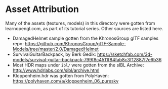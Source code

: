 # Asset Attribution

Many of the assets (textures, models) in this directory were gotten from
learnopengl.com, as part of its tutorial series. Other sources are listed here.

- DamagedHelmet sample gotten from the KhronosGroup glTF samples repo:
  https://github.com/KhronosGroup/glTF-Sample-Models/tree/master/2.0/DamagedHelmet
- SurvivalGuitarBackpack, by Berk Gedik:
  https://sketchfab.com/3d-models/survival-guitar-backpack-799f8c4511f84fab8c3f12887f7e6b36
- Most HDR maps under `ibl/` were gotten from the sIBL Archive: http://www.hdrlabs.com/sibl/archive.html
- Kloppenheim.hdr was gotten from PolyHaven: https://polyhaven.com/a/kloppenheim_06_puresky
